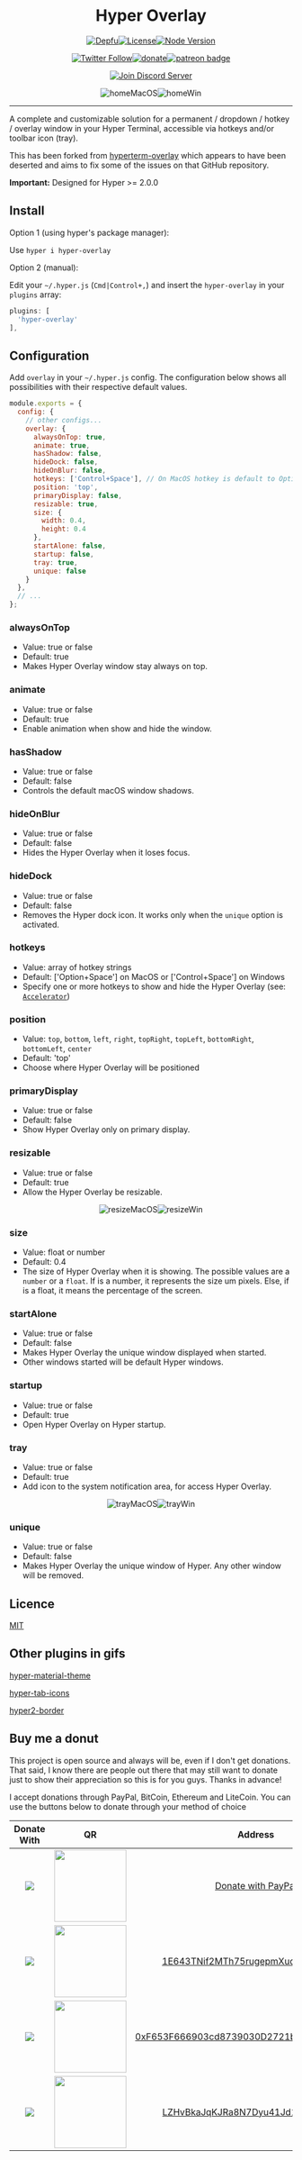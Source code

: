 <div align="center">

  <p>
  <h1>Hyper Overlay</h1>
  </p>

  <p>
   <a href="https://depfu.com/repos/Favna/hyper-overlay"><img src="https://img.shields.io/depfu/Favna/hyper-overlay.svg?style=for-the-badge" alt="Depfu" /></a><!--
--><a href="https://github.com/Favna/hyper-overlay/blob/master/LICENSE.md"><img src="https://img.shields.io/github/license/favna/hyper-overlay.svg?style=for-the-badge" alt="License"></a><!--
--><a href="https://www.npmjs.com/package/hyper-overlay"><img src="https://img.shields.io/node/v/hyper-overlay.svg?style=for-the-badge" alt="Node Version"></a>
  </p>
  <p>
<a href="https://twitter.com/Favna_"><img src="https://img.shields.io/twitter/follow/espadrine.svg?style=for-the-badge&label=Follow" alt="Twitter Follow"></a><!--
--><a href="https://www.paypal.com/cgi-bin/webscr?cmd=_s-xclick&hosted_button_id=XMAYCF9SDHZ34"><img src="https://img.shields.io/badge/Donate-PayPal-547ab8.svg?style=for-the-badge" alt="donate" title="Donate with PayPal" /></a><!--
--><a href="https://www.patreon.com/bePatron?u=9336537"><img src="https://i.imgur.com/05PzBRU.png" alt="patreon badge" title="Become a Patron"></a>
  </p>

  <p>
    <a href="https://discord.gg/zdt5yQt"><img src="https://canary.discordapp.com/api/guilds/246821351585742851/widget.png?style=banner2" alt="Join Discord Server"/></a>
  </p>
</div>

<div align="center">
<p>
<img src="https://cloud.githubusercontent.com/assets/924158/17121698/d122bcaa-52ab-11e6-876c-25a267d00e89.gif" title="homeMacOS" alt="homeMacOS"/><img src="https://raw.githubusercontent.com/Favna/hyper-overlay/master/assets/home.gif" title="homeWin" alt="homeWin"/>
</p>
</div>

---

A complete and customizable solution for a permanent / dropdown / hotkey / overlay window in your Hyper Terminal, accessible via hotkeys and/or toolbar icon (tray).

This has been forked from [hyperterm-overlay](https://github.com/rickgbw/hyperterm-overlay) which appears to have been deserted and aims to fix some of the issues on that GitHub repository.

**Important:** Designed for Hyper >= 2.0.0

## Install

Option 1 (using hyper's package manager):

Use `hyper i hyper-overlay`

Option 2 (manual):

Edit your `~/.hyper.js` (`Cmd|Control+,`) and insert the `hyper-overlay` in your `plugins` array:
```js
plugins: [
  'hyper-overlay'
],
```

## Configuration

Add `overlay` in your `~/.hyper.js` config.
The configuration below shows all possibilities with their respective default values.

```js
module.exports = {
  config: {
    // other configs...
    overlay: {
      alwaysOnTop: true,
      animate: true,
      hasShadow: false,
      hideDock: false,
      hideOnBlur: false,
      hotkeys: ['Control+Space'], // On MacOS hotkey is default to Option + Space!
      position: 'top',
      primaryDisplay: false,
      resizable: true,
      size: {
        width: 0.4,
        height: 0.4
      },
      startAlone: false,
      startup: false,
      tray: true,
      unique: false
    }
  },
  // ...
};
```

### alwaysOnTop
- Value: true or false
- Default: true
- Makes Hyper Overlay window stay always on top.

### animate
- Value: true or false
- Default: true
- Enable animation when show and hide the window.

### hasShadow
- Value: true or false
- Default: false
- Controls the default macOS window shadows.

### hideOnBlur
- Value: true or false
- Default: false
- Hides the Hyper Overlay when it loses focus.

### hideDock
- Value: true or false
- Default: false
- Removes the Hyper dock icon. It works only when the `unique` option is activated.

### hotkeys
- Value: array of hotkey strings
- Default: ['Option+Space'] on MacOS or ['Control+Space'] on Windows
- Specify one or more hotkeys to show and hide the Hyper Overlay (see: [`Accelerator`](https://github.com/electron/electron/blob/master/docs/api/accelerator.md))

### position
- Value: `top`, `bottom`, `left`, `right`, `topRight`, `topLeft`, `bottomRight`, `bottomLeft`, `center`
- Default: 'top'
- Choose where Hyper Overlay will be positioned

### primaryDisplay
- Value: true or false
- Default: false
- Show Hyper Overlay only on primary display.

### resizable
- Value: true or false
- Default: true
- Allow the Hyper Overlay be resizable.

<div align="center">
  <p>
    <img src="https://cloud.githubusercontent.com/assets/924158/17121469/5281a916-52aa-11e6-92f5-fa1c3dff75c8.gif" title="resizeMacOS" alt="resizeMacOS"/><img src="https://raw.githubusercontent.com/Favna/hyper-overlay/master/assets/resize.gif" title="resizeWin" alt="resizeWin"/>
  </p>
</div>

### size
- Value: float or number
- Default: 0.4
- The size of Hyper Overlay when it is showing.
 The possible values are a `number` or a `float`.
 If is a number, it represents the size um pixels.
 Else, if is a float, it means the percentage of the screen.

### startAlone
- Value: true or false
- Default: false
- Makes Hyper Overlay the unique window displayed when started.
- Other windows started will be default Hyper windows.

### startup
- Value: true or false
- Default: true
- Open Hyper Overlay on Hyper startup.

### tray
- Value: true or false
- Default: true
- Add icon to the system notification area, for access Hyper Overlay.

<div align="center">
  <p>
    <img src="https://cloud.githubusercontent.com/assets/924158/17121470/5294b02e-52aa-11e6-9bca-9d70f186c60b.gif" title="trayMacOS" alt="trayMacOS"/><img src="https://raw.githubusercontent.com/Favna/hyper-overlay/master/assets/hideonblur.gif" title="trayWin" alt="trayWin"/>
  </p>
</div>

### unique
- Value: true or false
- Default: false
- Makes Hyper Overlay the unique window of Hyper. Any other window will be removed.

## Licence

[MIT](LICENSE.md)

## Other plugins in gifs

[hyper-material-theme](https://www.npmjs.com/package/hyper-material-theme)

[hyper-tab-icons](https://www.npmjs.com/package/hyper-tab-icons)

[hyper2-border](https://www.npmjs.com/package/hyper2-border)


## Buy me a donut

This project is open source and always will be, even if I don't get donations. That said, I know there are people out there that may still want to donate just to show their appreciation so this is for you guys. Thanks in advance!

I accept donations through PayPal, BitCoin, Ethereum and LiteCoin. You can use the buttons below to donate through your method of choice

|Donate With|QR|Address|
|:---:|:---:|:---:|
<a href="https://www.paypal.com/cgi-bin/webscr?cmd=_s-xclick&hosted_button_id=C8VGUHM3SWY7U"><img src="https://favna.xyz/images/ribbonhost/paypaldonate.png"></a>|<a href="https://www.paypal.com/cgi-bin/webscr?cmd=_s-xclick&hosted_button_id=C8VGUHM3SWY7U"><img src="https://favna.xyz/images/ribbonhost/paypalqr.png" width="128"></a>|[Donate with PayPal](https://www.paypal.com/cgi-bin/webscr?cmd=_s-xclick&hosted_button_id=C8VGUHM3SWY7U)|
<img src="https://favna.xyz/images/ribbonhost/bitcoindonate.png">|<img src="https://favna.xyz/images/ribbonhost/bitcoinqr.png" width="128">|<a href="bitcoin:1E643TNif2MTh75rugepmXuq35Tck4TnE5?amount=0.01&label=Favna%27%20Ribbon%20Discord%20Bot">1E643TNif2MTh75rugepmXuq35Tck4TnE5</a>|
<img src="https://favna.xyz/images/ribbonhost/ethereumdonate.png">|<img src="https://favna.xyz/images/ribbonhost/ethereumqr.png" width="128">|<a href="ethereum:0xF653F666903cd8739030D2721bF01095896F5D6E?amount=0.01&label=Favna%27%20Ribbon%20Discord%20Bot">0xF653F666903cd8739030D2721bF01095896F5D6E</a>|
<img src="https://favna.xyz/images/ribbonhost/litecoindonate.png">|<img src="https://favna.xyz/images/ribbonhost/litecoinqr.png" width="128">|<a href="litecoin:LZHvBkaJqKJRa8N7Dyu41Jd1PDBAofCik6?amount=0.01&label=Favna%27%20Ribbon%20Discord%20Bot">LZHvBkaJqKJRa8N7Dyu41Jd1PDBAofCik6</a>|

